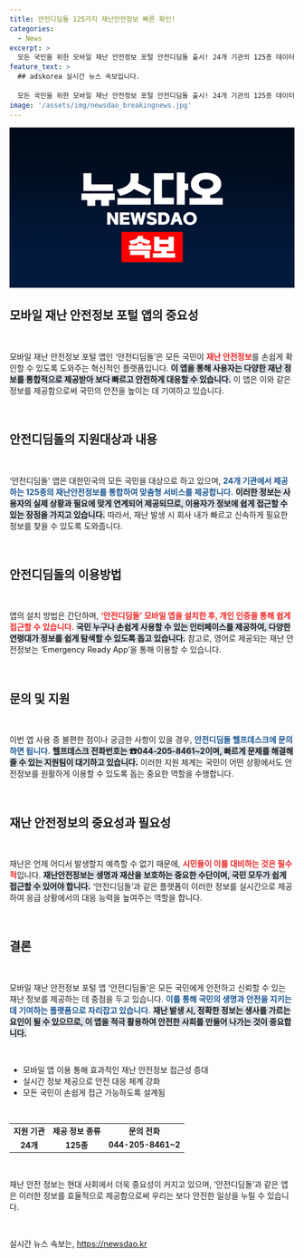 ```yaml
---
title: 안전디딤돌 125가지 재난안전정보 빠른 확인!
categories:
  - News
excerpt: >
  모든 국민을 위한 모바일 재난 안전정보 포털 안전디딤돌 출시! 24개 기관의 125종 데이터를 통합해 손쉽게 재난 정보를 확인하세요. 안전을 지키는 첫걸음, 지금 다운로드!
feature_text: >
  ## adskorea 실시간 뉴스 속보입니다.

  모든 국민을 위한 모바일 재난 안전정보 포털 안전디딤돌 출시! 24개 기관의 125종 데이터를 통합해 손쉽게 재난 정보를 확인하세요. 안전을 지키는 첫걸음, 지금 다운로드!
image: '/assets/img/newsdao_breakingnews.jpg'
---
```


<p><img src="/assets/img/newsdao_breakingnews.jpg" alt="adskorea 속보" /></p>

<h2 data-ke-size="size26">모바일 재난 안전정보 포털 앱의 중요성</h2>

<p data-ke-size="size16">&nbsp;</p>

<p>모바일 재난 안전정보 포털 앱인 ‘안전디딤돌’은 모든 국민이 <b><span style="color: #ee2323;">재난 안전정보</span></b>를 손쉽게 확인할 수 있도록 도와주는 혁신적인 플랫폼입니다. <b><span style="background-color: #21538527;">이 앱을 통해 사용자는 다양한 재난 정보를 통합적으로 제공받아 보다 빠르고 안전하게 대응할 수 있습니다.</span></b> 이 앱은 이와 같은 정보를 제공함으로써 국민의 안전을 높이는 데 기여하고 있습니다. </p>

<p data-ke-size="size16">&nbsp;</p>

<h2 data-ke-size="size26">안전디딤돌의 지원대상과 내용</h2>

<p data-ke-size="size16">&nbsp;</p>

<p>‘안전디딤돌’ 앱은 대한민국의 모든 국민을 대상으로 하고 있으며, <b><span style="color: #1a5490;">24개 기관에서 제공하는 125종의 재난안전정보를 통합하여 맞춤형 서비스를 제공합니다.</span></b> <b><span style="background-color: #21538527;">이러한 정보는 사용자의 실제 상황과 필요에 맞게 연계되어 제공되므로, 이용자가 정보에 쉽게 접근할 수 있는 장점을 가지고 있습니다.</span></b> 따라서, 재난 발생 시 회사 내가 빠르고 신속하게 필요한 정보를 찾을 수 있도록 도와줍니다.</p>

<p data-ke-size="size16">&nbsp;</p>

<h2 data-ke-size="size26">안전디딤돌의 이용방법</h2>

<p data-ke-size="size16">&nbsp;</p>

<p>앱의 설치 방법은 간단하며, <b><span style="color: #ee2323;">‘안전디딤돌’ 모바일 앱을 설치한 후, 개인 인증을 통해 쉽게 접근할 수 있습니다.</span></b> <b><span style="background-color: #21538527;">국민 누구나 손쉽게 사용할 수 있는 인터페이스를 제공하여, 다양한 연령대가 정보를 쉽게 탐색할 수 있도록 돕고 있습니다.</span></b> 참고로, 영어로 제공되는 재난 안전정보는 ‘Emergency Ready App’을 통해 이용할 수 있습니다.</p>

<p data-ke-size="size16">&nbsp;</p>

<h2 data-ke-size="size26">문의 및 지원</h2>

<p data-ke-size="size16">&nbsp;</p>

<p>이번 앱 사용 중 불편한 점이나 궁금한 사항이 있을 경우, <b><span style="color: #1a5490;">안전디딤돌 헬프데스크에 문의하면 됩니다.</span></b> <b><span style="background-color: #21538527;">헬프데스크 전화번호는 ☎044-205-8461~2이며, 빠르게 문제를 해결해 줄 수 있는 지원팀이 대기하고 있습니다.</span></b> 이러한 지원 체계는 국민이 어떤 상황에서도 안전정보를 원활하게 이용할 수 있도록 돕는 중요한 역할을 수행합니다.</p>

<p data-ke-size="size16">&nbsp;</p>

<h2 data-ke-size="size26">재난 안전정보의 중요성과 필요성</h2>

<p data-ke-size="size16">&nbsp;</p>

<p>재난은 언제 어디서 발생할지 예측할 수 없기 때문에, <b><span style="color: #ee2323;">시민들이 이를 대비하는 것은 필수적</span></b>입니다. <b><span style="background-color: #21538527;">재난안전정보는 생명과 재산을 보호하는 중요한 수단이며, 국민 모두가 쉽게 접근할 수 있어야 합니다.</span></b> ‘안전디딤돌’과 같은 플랫폼이 이러한 정보를 실시간으로 제공하여 응급 상황에서의 대응 능력을 높여주는 역할을 합니다. </p>

<p data-ke-size="size16">&nbsp;</p>

<h2 data-ke-size="size26">결론</h2>

<p data-ke-size="size16">&nbsp;</p>

<p>모바일 재난 안전정보 포털 앱 ‘안전디딤돌’은 모든 국민에게 안전하고 신뢰할 수 있는 재난 정보를 제공하는 데 중점을 두고 있습니다. <b><span style="color: #1a5490;">이를 통해 국민의 생명과 안전을 지키는 데 기여하는 플랫폼으로 자리잡고 있습니다.</span></b> <b><span style="background-color: #21538527;">재난 발생 시, 정확한 정보는 생사를 가르는 요인이 될 수 있으므로, 이 앱을 적극 활용하여 안전한 사회를 만들어 나가는 것이 중요합니다.</span></b> </p>

<p data-ke-size="size16">&nbsp;</p>

<ul>
    <li>모바일 앱 이용 통해 효과적인 재난 안전정보 접근성 증대</li>
    <li>실시간 정보 제공으로 안전 대응 체계 강화</li>
    <li>모든 국민이 손쉽게 접근 가능하도록 설계됨</li>
</ul>

<p data-ke-size="size16">&nbsp;</p>

<table>
    <tr>
        <td style="text-align: center; height: 17px;"><b>지원 기관</b></td>
        <td style="text-align: center; height: 17px;"><b>제공 정보 종류</b></td>
        <td style="text-align: center; height: 17px;"><b>문의 전화</b></td>
    </tr>
    <tr>
        <td style="text-align: center; height: 17px;"><b>24개</b></td>
        <td style="text-align: center; height: 17px;"><b>125종</b></td>
        <td style="text-align: center; height: 17px;"><b>044-205-8461~2</b></td>
    </tr>
</table>

<p data-ke-size="size16">&nbsp;</p>

<p>재난 안전 정보는 현대 사회에서 더욱 중요성이 커지고 있으며, ‘안전디딤돌’과 같은 앱은 이러한 정보를 효율적으로 제공함으로써 우리는 보다 안전한 일상을 누릴 수 있습니다. </p>

<p data-ke-size="size16">&nbsp;</p>
실시간 뉴스 속보는, <a href="https://newsdao.kr" rel="dofollow">https://newsdao.kr</a>


